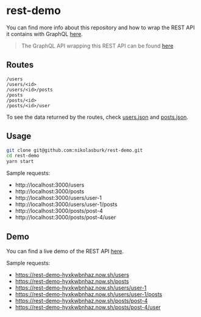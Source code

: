 # rest-demo

You can find more info about this repository and how to wrap the REST API it contains with GraphQL [here](https://medium.com/@graphcool/how-to-wrap-a-rest-api-with-graphql-8bf3fb17547d).

> The GraphQL API wrapping this REST API can be found [here](https://github.com/nikolasburk/graphql-rest-wrapper)

## Routes

```
/users
/users/<id>
/users/<id>/posts
/posts
/posts/<id>
/posts/<id>/user
```

To see the data returned by the routes, check [users.json](./data/users.json) and [posts.json](/data/posts.json).

## Usage

```sh
git clone git@github.com:nikolasburk/rest-demo.git
cd rest-demo
yarn start
```

Sample requests:

- http://localhost:3000/users
- http://localhost:3000/posts
- http://localhost:3000/users/user-1
- http://localhost:3000/users/user-1/posts
- http://localhost:3000/posts/post-4
- http://localhost:3000/posts/post-4/user

## Demo

You can find a live demo of the REST API [here](https://rest-demo-hyxkwbnhaz.now.sh/).

Sample requests:

- https://rest-demo-hyxkwbnhaz.now.sh/users
- https://rest-demo-hyxkwbnhaz.now.sh/posts
- https://rest-demo-hyxkwbnhaz.now.sh/users/user-1
- https://rest-demo-hyxkwbnhaz.now.sh/users/user-1/posts
- https://rest-demo-hyxkwbnhaz.now.sh/posts/post-4
- https://rest-demo-hyxkwbnhaz.now.sh/posts/post-4/user
